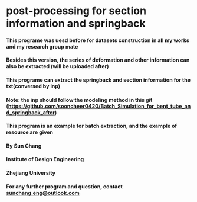 # post-processing for section information and springback 

#### This programe was uesd before for datasets construction in all my works and my research group mate
#### Besides this version, the series of deformation and other information can also be extracted (will be uploaded after)

#### This programe can extract the springback and section information for the txt(conversed by inp)
#### Note: the inp should follow the modeling method in this git (https://github.com/sooncheer0420/Batch_Simulation_for_bent_tube_and_springback_after)
#### This program is an example for batch extraction, and the example of resource are given

#### By Sun Chang
#### Institute of Design Engineering
#### Zhejiang University
#### For any further program and question, contact sunchang.eng@outlook.com
